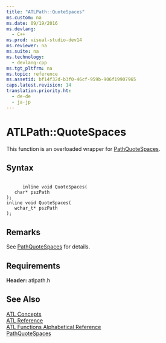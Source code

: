 ```yaml
---
title: "ATLPath::QuoteSpaces"
ms.custom: na
ms.date: 09/19/2016
ms.devlang: 
  - C++
ms.prod: visual-studio-dev14
ms.reviewer: na
ms.suite: na
ms.technology: 
  - devlang-cpp
ms.tgt_pltfrm: na
ms.topic: reference
ms.assetid: bf14f32d-b3f0-46cf-959b-906f19907965
caps.latest.revision: 14
translation.priority.ht: 
  - de-de
  - ja-jp
---
```

# ATLPath::QuoteSpaces
This function is an overloaded wrapper for [PathQuoteSpaces](http://msdn.microsoft.com/library/windows/desktop/bb773739).  
  
## Syntax  
  
```  
  
      inline void QuoteSpaces(  
   char* pszPath   
);  
inline void QuoteSpaces(  
   wchar_t* pszPath   
);  
```  
  
## Remarks  
 See [PathQuoteSpaces](http://msdn.microsoft.com/library/windows/desktop/bb773739) for details.  
  
## Requirements  
 **Header:** atlpath.h  
  
## See Also  
 [ATL Concepts](../vs140/Active-Template-Library--ATL--Concepts.md)   
 [ATL Reference](../vs140/ATL-COM-Desktop-Components.md)   
 [ATL Functions Alphabetical Reference](../vs140/ATL-Functions-Alphabetical-Reference.md)   
 [PathQuoteSpaces](http://msdn.microsoft.com/library/windows/desktop/bb773739)